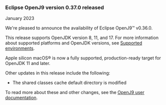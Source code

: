 <!--
Copyright (c) 2017, 2023 IBM Corp. and others

This program and the accompanying materials are made available under
the terms of the Eclipse Public License 2.0 which accompanies this
distribution and is available at https://www.eclipse.org/legal/epl-2.0/
or the Apache License, Version 2.0 which accompanies this distribution and
is available at https://www.apache.org/licenses/LICENSE-2.0.

This Source Code may also be made available under the following
Secondary Licenses when the conditions for such availability set
forth in the Eclipse Public License, v. 2.0 are satisfied: GNU
General Public License, version 2 with the GNU Classpath
Exception [1] and GNU General Public License, version 2 with the
OpenJDK Assembly Exception [2].

[1] https://www.gnu.org/software/classpath/license.html
[2] https://openjdk.org/legal/assembly-exception.html

SPDX-License-Identifier: EPL-2.0 OR Apache-2.0 OR GPL-2.0 WITH Classpath-exception-2.0 OR LicenseRef-GPL-2.0 WITH Assembly-exception

The project website pages cannot be redistributed
-->

### Eclipse OpenJ9 version 0.37.0 released

January 2023

We're pleased to announce the availability of Eclipse OpenJ9&trade; v0.36.0.

This release supports OpenJDK version 8, 11, and 17. For more information about supported platforms and OpenJDK versions,
see [Supported environments](https://www.eclipse.org/openj9/docs/openj9_support/).

Apple silicon macOS&reg; is now a fully supported, production-ready target for OpenJDK 11 and later.

Other updates in this release include the following:

- The shared classes cache default directory is modified

To read more about these and other changes, see the [OpenJ9 user documentation](https://www.eclipse.org/openj9/docs/openj9_releases/).
